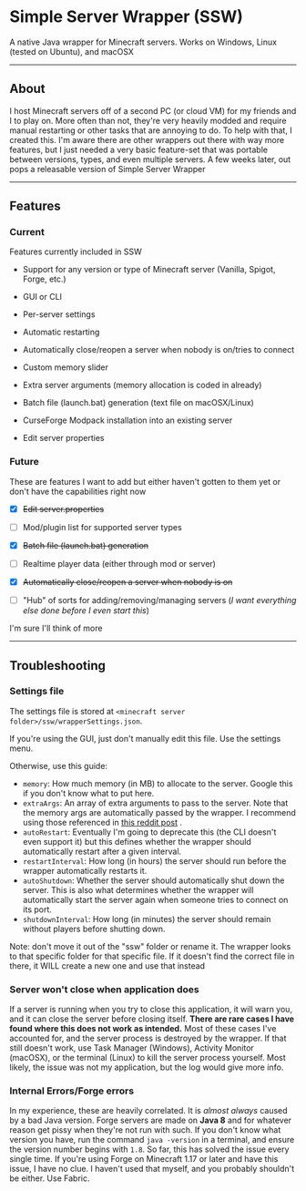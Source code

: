 # Simple Server Wrapper (SSW)

A native Java wrapper for Minecraft servers. Works on Windows, Linux (tested on Ubuntu), and macOSX

---

## About

I host Minecraft servers off of a second PC (or cloud VM) for my friends and I to play on. More often than not, they're
very heavily modded and require manual restarting or other tasks that are annoying to do. To help with that, I created
this. I'm aware there are other wrappers out there with way more features, but I just needed a very basic feature-set
that was portable between versions, types, and even multiple servers. A few weeks later, out pops a releasable version
of Simple Server Wrapper

---

## Features

### Current

Features currently included in SSW

* Support for any version or type of Minecraft server (Vanilla, Spigot, Forge, etc.)

* GUI or CLI

* Per-server settings

* Automatic restarting

* Automatically close/reopen a server when nobody is on/tries to connect

* Custom memory slider

* Extra server arguments (memory allocation is coded in already)

* Batch file (launch.bat) generation (text file on macOSX/Linux)

* CurseForge Modpack installation into an existing server

* Edit server properties

### Future

These are features I want to add but either haven't gotten to them yet or don't have the capabilities right now

* [x] ~~Edit server.properties~~

* [ ] Mod/plugin list for supported server types

* [x] ~~Batch file (launch.bat) generation~~

* [ ] Realtime player data (either through mod or server)

* [x] ~~Automatically close/reopen a server when nobody is on~~

* [ ] "Hub" of sorts for adding/removing/managing servers (*I want everything else done before I even start this*)

I'm sure I'll think of more

---

## Troubleshooting

### Settings file

The settings file is stored at `<minecraft server folder>/ssw/wrapperSettings.json`.

If you're using the GUI, just don't manually edit this file. Use the settings menu.

Otherwise, use this guide:

* `memory`: How much memory (in MB) to allocate to the server. Google this if you don't know what to put here.
* `extraArgs`: An array of extra arguments to pass to the server. Note that the memory args are automatically passed by
  the wrapper. I recommend using those referenced in
  [this reddit post](https://www.reddit.com/r/feedthebeast/comments/5jhuk9/modded_mc_and_memory_usage_a_history_with_a/)
  .
* `autoRestart`: Eventually I'm going to deprecate this (the CLI doesn't even support it) but this defines whether the
  wrapper should automatically restart after a given interval.
* `restartInterval`: How long (in hours) the server should run before the wrapper automatically restarts it.
* `autoShutdown`: Whether the server should automatically shut down the server. This is also what determines whether the
  wrapper will automatically start the server again when someone tries to connect on its port.
* `shutdownInterval`: How long (in minutes) the server should remain without players before shutting down.

Note: don't move it out of the "ssw" folder or rename it. The wrapper looks to that specific folder for that specific
file. If it doesn't find the correct file in there, it WILL create a new one and use that instead

### Server won't close when application does

If a server is running when you try to close this application, it will warn you, and it can close the server before
closing itself. **There are rare cases I have found where this does not work as intended.** Most of these cases I've
accounted for, and the server process is destroyed by the wrapper. If that still doesn't work, use Task Manager
(Windows), Activity Monitor (macOSX), or the terminal (Linux) to kill the server process yourself. Most likely, the
issue was not my application, but the log would give more info.

### Internal Errors/Forge errors

In my experience, these are heavily correlated. It is *almost always* caused by a bad Java version. Forge servers are
made on **Java 8** and for whatever reason get pissy when they're not run with such. If you don't know what version you
have, run the command `java -version` in a terminal, and ensure the version number begins with `1.8`. So far, this has
solved the issue every single time. If you're using Forge on Minecraft 1.17 or later and have this issue, I have no
clue. I haven't used that myself, and you probably shouldn't be either. Use Fabric.

